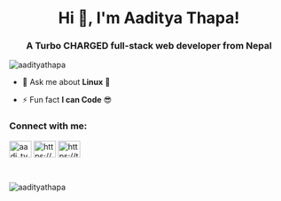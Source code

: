 <h1 align="center">Hi 👋, I'm Aaditya Thapa!</h1>
<h3 align="center">A Turbo CHARGED full-stack web developer from Nepal</h3>

<p align="left"> <img src="https://komarev.com/ghpvc/?username=aadityathapa&label=Profile%20views&color=0e75b6&style=flat" alt="aadityathapa" /> </p>
  
- 💬 Ask me about **Linux** 🐧

- ⚡ Fun fact **I can Code** 😎

<h3 align="left">Connect with me:</h3>
<p align="left">
<a href="https://instagram.com/aadi_tyathapa" target="blank"><img align="center" src="https://raw.githubusercontent.com/rahuldkjain/github-profile-readme-generator/master/src/images/icons/Social/instagram.svg" alt="aadi_tyathapa" height="30" width="40" /></a>
<a href="https://www.youtube.com/@aadityathapa" target="blank"><img align="center" src="https://raw.githubusercontent.com/rahuldkjain/github-profile-readme-generator/master/src/images/icons/Social/youtube.svg" alt="https://www.youtube.com/@aadityathapa" height="30" width="40" /></a>
<a href="https://twitter.com/aadi_tyathapa" target="blank"><img align="center" src="https://raw.githubusercontent.com/rahuldkjain/github-profile-readme-generator/master/src/images/icons/Social/twitter.svg" alt="https://twitter.com/aadi_tyathapa" height="30" width="40" /></a>
</p>

<br>

<p><img align="center" src="https://github-readme-stats.vercel.app/api/top-langs?username=aadityathapa&theme=dark" alt="aadityathapa" /></p>

